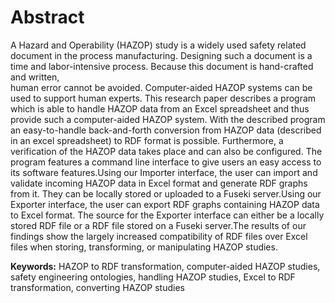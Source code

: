 # Abstract

A Hazard and Operability (HAZOP) study is a widely used safety related document in the process manufacturing.
Designing such a document is a time and labor-intensive process. Because this document is hand-crafted and written,  
human error cannot be avoided. Computer-aided HAZOP systems can be used to support human experts.
This research paper describes a program which is able to handle HAZOP data from an Excel spreadsheet and thus 
provide such a computer-aided HAZOP system. With the described program an easy-to-handle back-and-forth 
conversion from HAZOP data (described in an excel spreadsheet) to RDF format is possible. Furthermore, a verification 
of the HAZOP data takes place and can also be configured. The program features a command line interface to give 
users an easy access to its software features.Using our Importer interface, the user can import and validate 
incoming HAZOP data in Excel format and generate RDF graphs from it. They can be locally stored or uploaded to a 
Fuseki server.Using our Exporter interface, the user can export RDF graphs containing HAZOP data to 
Excel format. The source for the Exporter interface can either be a locally stored RDF file or a RDF file 
stored on a Fuseki server.The results of our findings show the largely increased compatibility of RDF files over 
Excel files when storing, transforming, or manipulating HAZOP studies.


**Keywords:**  HAZOP to RDF transformation, computer-aided  HAZOP  studies,  safety  engineering  ontologies, 
handling HAZOP studies, Excel to RDF transformation, converting HAZOP studies